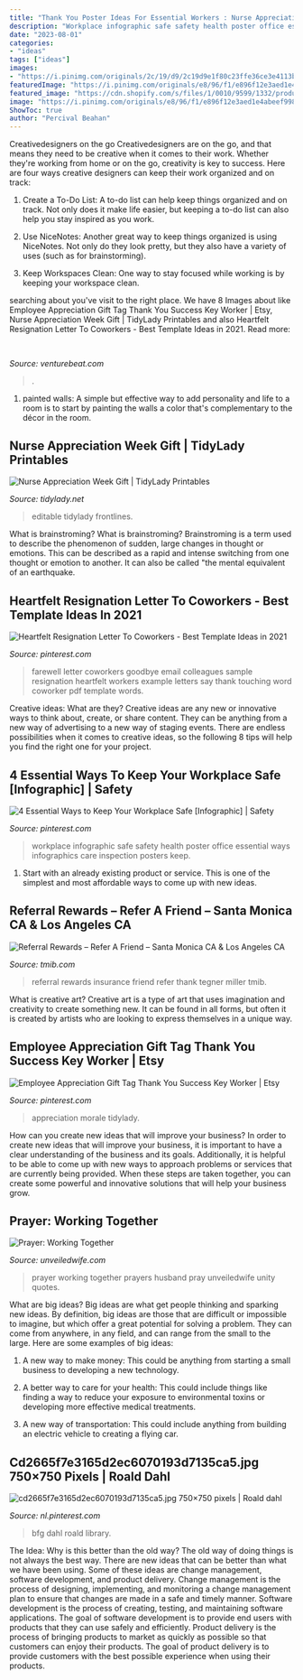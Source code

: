 ```yaml
---
title: "Thank You Poster Ideas For Essential Workers : Nurse Appreciation Week Gift"
description: "Workplace infographic safe safety health poster office essential ways infographics care inspection posters keep"
date: "2023-08-01"
categories:
- "ideas"
tags: ["ideas"]
images:
- "https://i.pinimg.com/originals/2c/19/d9/2c19d9e1f80c23ffe36ce3e4113bbf6a.png"
featuredImage: "https://i.pinimg.com/originals/e8/96/f1/e896f12e3aed1e4abeef9985d6841922.jpg"
featured_image: "https://cdn.shopify.com/s/files/1/0010/9599/1332/products/il_fullxfull.2293106139_qb98_1200x1200.jpg?v=1585878508"
image: "https://i.pinimg.com/originals/e8/96/f1/e896f12e3aed1e4abeef9985d6841922.jpg"
ShowToc: true
author: "Percival Beahan"
---
```



Creativedesigners on the go
Creativedesigners are on the go, and that means they need to be creative when it comes to their work. Whether they're working from home or on the go, creativity is key to success. Here are four ways creative designers can keep their work organized and on track:
1. Create a To-Do List: A to-do list can help keep things organized and on track. Not only does it make life easier, but keeping a to-do list can also help you stay inspired as you work.

2. Use NiceNotes: Another great way to keep things organized is using NiceNotes. Not only do they look pretty, but they also have a variety of uses (such as for brainstorming).

3. Keep Workspaces Clean: One way to stay focused while working is by keeping your workspace clean.

	

		
searching about  you've visit to the right place. We have 8 Images about  like Employee Appreciation Gift Tag Thank You Success Key Worker | Etsy, Nurse Appreciation Week Gift | TidyLady Printables and also Heartfelt Resignation Letter To Coworkers - Best Template Ideas in 2021. Read more:
		
    
## 

<img loading=lazy src="https://venturebeat.com/wp-content/uploads/2018/06/iPad-YouTube-Sharing.jpg?w=800" onerror="this.onerror=null;this.src='https://tse1.mm.bing.net/th?id=OIP.aosGBiSwfQX0AHno56hl5QHaFO&amp;pid=15.1';" alt="">

_Source: venturebeat.com_

>. 

	

1. painted walls: A simple but effective way to add personality and life to a room is to start by painting the walls a color that's complementary to the décor in the room.

    
## Nurse Appreciation Week Gift | TidyLady Printables

<img loading=lazy src="https://cdn.shopify.com/s/files/1/0010/9599/1332/products/il_fullxfull.2293106139_qb98_1200x1200.jpg?v=1585878508" onerror="this.onerror=null;this.src='https://tse2.mm.bing.net/th?id=OIP.wU0UIkDdM3MBQ1ymzeCbyAHaHa&amp;pid=15.1';" alt="Nurse Appreciation Week Gift | TidyLady Printables">

_Source: tidylady.net_

>editable tidylady frontlines. 

	

What is brainstroming?
What is brainstroming? Brainstroming is a term used to describe the phenomenon of sudden, large changes in thought or emotions. This can be described as a rapid and intense switching from one thought or emotion to another. It can also be called "the mental equivalent of an earthquake.

    
## Heartfelt Resignation Letter To Coworkers - Best Template Ideas In 2021

<img loading=lazy src="https://i.pinimg.com/originals/2c/19/d9/2c19d9e1f80c23ffe36ce3e4113bbf6a.png" onerror="this.onerror=null;this.src='https://tse2.mm.bing.net/th?id=OIP.RL-eaMomuJBwkC2wbMk2tgHaGt&amp;pid=15.1';" alt="Heartfelt Resignation Letter To Coworkers - Best Template Ideas in 2021">

_Source: pinterest.com_

>farewell letter coworkers goodbye email colleagues sample resignation heartfelt workers example letters say thank touching word coworker pdf template words. 

	

Creative ideas: What are they?
Creative ideas are any new or innovative ways to think about, create, or share content. They can be anything from a new way of advertising to a new way of staging events. There are endless possibilities when it comes to creative ideas, so the following 8 tips will help you find the right one for your project.

    
## 4 Essential Ways To Keep Your Workplace Safe [Infographic] | Safety

<img loading=lazy src="https://i.pinimg.com/736x/13/4e/07/134e07bed1ef0a837c627abdf9daf4f4.jpg" onerror="this.onerror=null;this.src='https://tse1.mm.bing.net/th?id=OIP.bag2tXhofr5SvuGkdwmxMgAAAA&amp;pid=15.1';" alt="4 Essential Ways to Keep Your Workplace Safe [Infographic] | Safety">

_Source: pinterest.com_

>workplace infographic safe safety health poster office essential ways infographics care inspection posters keep. 

	

1. Start with an already existing product or service. This is one of the simplest and most affordable ways to come up with new ideas.

    
## Referral Rewards – Refer A Friend – Santa Monica CA &amp; Los Angeles CA

<img loading=lazy src="http://tmib.com/wp-content/uploads/2012/08/TMIB_Referral-2016.png" onerror="this.onerror=null;this.src='https://tse4.mm.bing.net/th?id=OIP.2CteoN2Sn6yIwksds1zdSgHaIJ&amp;pid=15.1';" alt="Referral Rewards – Refer A Friend – Santa Monica CA &amp; Los Angeles CA">

_Source: tmib.com_

>referral rewards insurance friend refer thank tegner miller tmib. 

	

What is creative art?
Creative art is a type of art that uses imagination and creativity to create something new. It can be found in all forms, but often it is created by artists who are looking to express themselves in a unique way.

    
## Employee Appreciation Gift Tag Thank You Success Key Worker | Etsy

<img loading=lazy src="https://i.pinimg.com/originals/e8/96/f1/e896f12e3aed1e4abeef9985d6841922.jpg" onerror="this.onerror=null;this.src='https://tse4.mm.bing.net/th?id=OIP._QWBeZ-9FR2qAR4OSKe2cAHaHa&amp;pid=15.1';" alt="Employee Appreciation Gift Tag Thank You Success Key Worker | Etsy">

_Source: pinterest.com_

>appreciation morale tidylady. 

	

How can you create new ideas that will improve your business?
In order to create new ideas that will improve your business, it is important to have a clear understanding of the business and its goals. Additionally, it is helpful to be able to come up with new ways to approach problems or services that are currently being provided. When these steps are taken together, you can create some powerful and innovative solutions that will help your business grow.

    
## Prayer: Working Together

<img loading=lazy src="https://unveiledwife.com/wp-content/uploads/2017/03/work.jpg" onerror="this.onerror=null;this.src='https://tse3.mm.bing.net/th?id=OIP.DyC_akwsesd4OJ2UAYnuIgHaHa&amp;pid=15.1';" alt="Prayer: Working Together">

_Source: unveiledwife.com_

>prayer working together prayers husband pray unveiledwife unity quotes. 

	

What are big ideas?
Big ideas are what get people thinking and sparking new ideas. By definition, big ideas are those that are difficult or impossible to imagine, but which offer a great potential for solving a problem. They can come from anywhere, in any field, and can range from the small to the large. Here are some examples of big ideas:
1. A new way to make money: This could be anything from starting a small business to developing a new technology.

2. A better way to care for your health: This could include things like finding a way to reduce your exposure to environmental toxins or developing more effective medical treatments.

3. A new way of transportation: This could include anything from building an electric vehicle to creating a flying car.


    
## Cd2665f7e3165d2ec6070193d7135ca5.jpg 750×750 Pixels | Roald Dahl

<img loading=lazy src="https://i.pinimg.com/originals/6f/ec/69/6fec69ad4fca645199090d3e263677ab.jpg" onerror="this.onerror=null;this.src='https://tse1.mm.bing.net/th?id=OIP.JGVBfwIH1m1jRmEV0ErE2AHaHa&amp;pid=15.1';" alt="cd2665f7e3165d2ec6070193d7135ca5.jpg 750×750 pixels | Roald dahl">

_Source: nl.pinterest.com_

>bfg dahl roald library. 

	

The Idea: Why is this better than the old way?
The old way of doing things is not always the best way. There are new ideas that can be better than what we have been using. Some of these ideas are change management, software development, and product delivery. Change management is the process of designing, implementing, and monitoring a change management plan to ensure that changes are made in a safe and timely manner. Software development is the process of creating, testing, and maintaining software applications. The goal of software development is to provide end users with products that they can use safely and efficiently. Product delivery is the process of bringing products to market as quickly as possible so that customers can enjoy their products. The goal of product delivery is to provide customers with the best possible experience when using their products.

